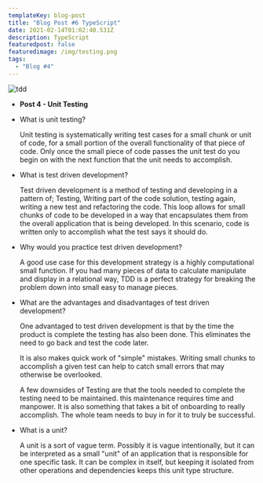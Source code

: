 ```yaml
---
templateKey: blog-post
title: "Blog Post #6 TypeScript"
date: 2021-02-14T01:02:40.531Z
description: TypeScript
featuredpost: false
featuredimage: /img/testing.png
tags:
  - "Blog #4"
---
```

![tdd](/img/testing.png "tdd")

*   **Post 4 - Unit Testing**

  * What is unit testing?

    Unit testing is systematically writing test cases for a small chunk or unit of code, for a small portion of the overall functionality of that piece of code. Only once the small piece of code passes the unit test do you begin on with the next function that the unit needs to accomplish.  
  * What is test driven development?

    Test driven development is a method of testing and developing in a pattern of; Testing, Writing part of the code solution, testing again, writing a new test and refactoring the code. This loop allows for small chunks of code to be developed in a way that encapsulates them from the overall application that is being developed. In this scenario, code is written only to accomplish what the test says it should do. 
  * Why would you practice test driven development?

    A good use case for this development strategy is a highly computational small function. If you had many pieces of data to calculate manipulate and display in a relational way, TDD is a perfect strategy for breaking the problem down into small easy to manage pieces.
  * What are the advantages and disadvantages of test driven development?

    One advantaged to test driven development is that by the time the product is complete the testing has also been done. This eliminates the need to go back and test the code later. 

    It is also makes quick work of "simple" mistakes. Writing small chunks to accomplish a given test can help to catch small errors that may otherwise be overlooked. 

    A few downsides of Testing are that the tools needed to complete the testing need to be maintained. this maintenance requires time and manpower. It is also something that takes a bit of onboarding to really accomplish. The whole team needs to buy in for it to truly be successful. 
  * What is a unit?

    A unit is a sort of vague term. Possibly it is vague intentionally, but it can be interpreted as a small "unit" of an application that is responsible for one specific task. It can be complex in itself, but keeping it isolated from other operations and dependencies keeps this unit type structure.